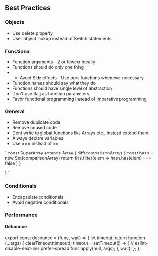 ##   Best Practices


### Objects
- Use delete properly
- User object lookup instead of Switch statements

### Functions
- Function arguments - 2 or feweer ideally
- Functions should do only one thing
- -  Avoid Side effects - Use pure functions whenever necessary
- Function names should say what they do
- Functions should have single level of abstraction
- Don't use flag as function parameters
- Favor functional programming instead of imperative programming

### General
- Remove duplicate code
- Remove unused code
- Dont write to global functions like Arrays etc., instead extend them
- Always declare variables
- Use === instead of ==

`
const SuperArray extends Array {
  diff(comparisonArray) {
    const hash = new Set(comparisonArray)
    return this.filter(elem => hash.has(elem) === false )
 }

}
`

### Conditionals
- Encapsulate conditionals
- Avoid negative conditionals


### Performance
#### Debounce
export const debounce = (func, wait) => {
  let timeout;
  return function (...args) {
    clearTimeout(timeout);
    timeout = setTimeout(() => {
      // eslint-disable-next-line prefer-spread
      func.apply(null, args);
    }, wait);
  };
};

